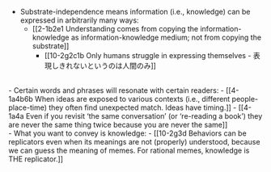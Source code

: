 - Substrate-independence means information (i.e., knowledge) can be expressed in arbitrarily many ways:
  - [[2-1b2e1 Understanding comes from copying the information-knowledge as information-knowledge medium; not from copying the substrate]]
    - [[10-2g2c1b Only humans struggle in expressing themselves - 表現しきれないというのは人間のみ]]
<br>
- Certain words and phrases will resonate with certain readers:
  - [[4-1a4b6b When ideas are exposed to various contexts (i.e., different people-place-time) they often find unexpected match. Ideas have timing.]]
    - [[4-1a4a Even if you revisit ‘the same conversation’ (or ‘re-reading a book’) they are never the same thing twice because you are never the same]]
<br>
- What you want to convey is knowledge:
  - [[10-2g3d Behaviors can be replicators even when its meanings are not (properly) understood, because we can guess the meaning of memes. For rational memes, knowledge is THE replicator.]]
<br>

